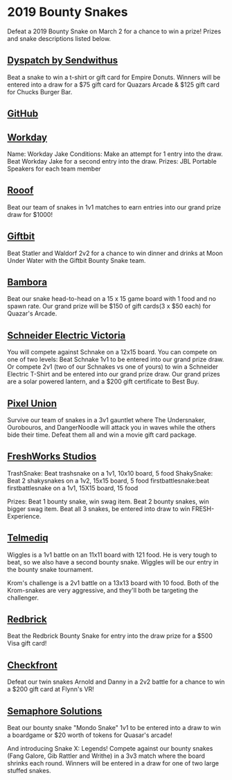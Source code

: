 # 2019 Bounty Snakes

Defeat a 2019 Bounty Snake on March 2 for a chance to win a prize! Prizes and snake descriptions listed below. 

## [Dyspatch by Sendwithus](https://www.dyspatch.io/sendwithus/)
Beat a snake to win a t-shirt or gift card for Empire Donuts. Winners will be entered into a draw for a $75 gift card for Quazars Arcade & $125 gift card for Chucks Burger Bar. 

## [GitHub](https://github.com/)


## [Workday](https://www.workday.com/en-ca/homepage.html)
Name: Workday Jake
Conditions: Make an attempt for 1 entry into the draw. Beat Workday Jake for a second entry into the draw.
Prizes: JBL Portable Speakers for each team member

## [Rooof](https://www.rooof.com/)
Beat our team of snakes in 1v1 matches to earn entries into our grand prize draw for $1000!

## [Giftbit](https://www.giftbit.com/)
Beat Statler and Waldorf 2v2 for a chance to win dinner and drinks at Moon Under Water with the Giftbit Bounty Snake team.


## [Bambora](https://www.bambora.com/en/ca/)
Beat our snake head-to-head on a 15 x 15 game board with 1 food and no spawn rate. Our grand prize will be $150 of gift cards(3 x $50 each) for Quazar's Arcade.

## [Schneider Electric Victoria](https://www.schneider-electric.ca/en/about-us/careers/overview.jsp)
You will compete against Schnake on a 12x15 board. You can compete on one of two levels:  Beat Schnake 1v1 to be entered into our grand prize draw. Or compete 2v1 (two of our Schnakes vs one of yours) to win a Schneider Electric T-Shirt and be entered into our grand prize draw. Our grand prizes are a solar powered lantern, and a $200 gift certificate to Best Buy.


## [Pixel Union](https://www.pixelunion.net/)
Survive our team of snakes in a 3v1 gauntlet where The Undersnaker, Ourobouros, and DangerNoodle will attack you in waves while the others bide their time. Defeat them all and win a movie gift card package.


## [FreshWorks Studios](https://freshworks.io/)
TrashSnake: Beat trashsnake on a 1v1, 10x10 board, 5 food
ShakySnake: Beat 2 shakysnakes on a 1v2, 15x15 board, 5 food
firstbattlesnake:beat firstbattlesnake on a 1v1, 15X15 board, 15 food

Prizes: Beat 1 bounty snake, win swag item. Beat 2 bounty snakes, win bigger swag item. Beat all 3 snakes, be entered into draw to win FRESH-Experience.

## [Telmediq](https://www.telmediq.com/)
Wiggles is a 1v1 battle on an 11x11 board with 121 food. He is very tough to beat, so we also have a second bounty snake. Wiggles will be our entry in the bounty snake tournament.

Krom's challenge is a 2v1 battle on a 13x13 board with 10 food. Both of the Krom-snakes are very aggressive, and they'll both be targeting the challenger.

## [Redbrick](https://rdbrck.com/)
Beat the Redbrick Bounty Snake for entry into the draw prize for a $500 Visa gift card!


## [Checkfront](https://www.checkfront.com/)
Defeat our twin snakes Arnold and Danny in a 2v2 battle for a chance to win a $200 gift card at Flynn's VR!

## [Semaphore Solutions](https://semaphoresolutions.com/)
Beat our bounty snake "Mondo Snake" 1v1 to be entered into a draw to win a boardgame or $20 worth of tokens for Quasar's arcade!

And introducing Snake X: Legends! Compete against our bounty snakes (Fang Galore, Gib Rattler and Writhe) in a 3v3 match where the board shrinks each round. Winners will be entered in a draw for one of two large stuffed snakes.
